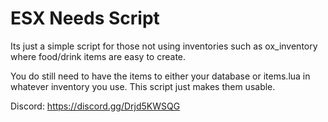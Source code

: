 # ESX Needs Script
 
Its just a simple script for those not using inventories such as ox_inventory where food/drink items are easy to create. 

You do still need to have the items to either your database or items.lua in whatever inventory you use. This script just makes them usable.

Discord: https://discord.gg/Drjd5KWSQG
